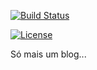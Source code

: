 [![Build Status](https://travis-ci.org/albertoivo/albertoivo.github.io.svg?branch=master)](https://travis-ci.org/albertoivo/albertoivo.github.io)

[![License](https://img.shields.io/github/license/mashape/apistatus.svg)](https://github.com/albertoivo/albertoivo.github.io/blob/master/LICENSE)

Só mais um blog...
